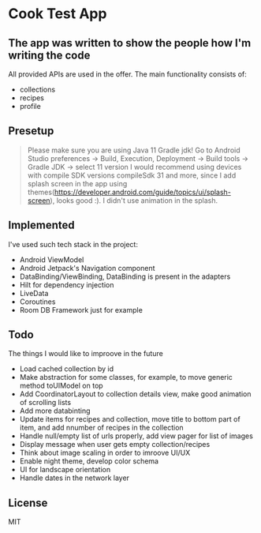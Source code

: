 # Cook Test App
## The app was written to show the people how I'm writing the code

All provided APIs are used in the offer. The main functionality consists of:
- collections
- recipes
- profile

## Presetup

>Please make sure you are using Java 11 Gradle jdk! Go to Android Studio preferences -> Build, Execution, Deployment -> Build tools -> Gradle JDK -> select 11 version
>I would recommend using devices with compile SDK versions compileSdk 31 and more, since I add splash screen in the app using themes(https://developer.android.com/guide/topics/ui/splash-screen), looks good :). I didn't use animation in the splash.

## Implemented

I've used such tech stack in the project:

- Android ViewModel
- Android Jetpack's Navigation component
- DataBinding/ViewBinding, DataBinding is present in the adapters
- Hilt for dependency injection
- LiveData
- Coroutines
- Room DB Framework just for example

## Todo

The things I would like to improove in the future

- Load cached collection by id
- Make abstraction for some classes, for example, to move generic method toUIModel on top
- Add CoordinatorLayout to collection details view, make good animation of scrolling lists
- Add more databinting
- Update items for recipes and collection, move title to bottom part of item, and add nnumber of recipes in the collection
- Handle null/empty list of urls properly, add view pager for list of images
- Display message when user gets empty collection/recipes
- Think about image scaling in order to imroove UI/UX
- Enable night theme, develop color schema
- UI for landscape orientation
- Handle dates in the network layer

## License

MIT